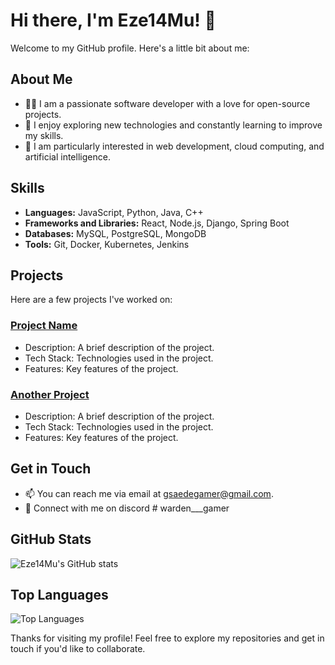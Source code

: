# Hi there, I'm Eze14Mu! 👋

Welcome to my GitHub profile. Here's a little bit about me:

## About Me

- 🧑‍💻 I am a passionate software developer with a love for open-source projects.
- 🌟 I enjoy exploring new technologies and constantly learning to improve my skills.
- 🚀 I am particularly interested in web development, cloud computing, and artificial intelligence.

## Skills

- **Languages:** JavaScript, Python, Java, C++
- **Frameworks and Libraries:** React, Node.js, Django, Spring Boot
- **Databases:** MySQL, PostgreSQL, MongoDB
- **Tools:** Git, Docker, Kubernetes, Jenkins

## Projects

Here are a few projects I've worked on:

### [Project Name](https://github.com/Eze14Mu/project-name)
- Description: A brief description of the project.
- Tech Stack: Technologies used in the project.
- Features: Key features of the project.

### [Another Project](https://github.com/Eze14Mu/another-project)
- Description: A brief description of the project.
- Tech Stack: Technologies used in the project.
- Features: Key features of the project.

## Get in Touch

- 📫 You can reach me via email at [gsaedegamer@gmail.com](mailto:gsaedegamer@gmail.com).
- 💼 Connect with me on discord # warden___gamer

## GitHub Stats

![Eze14Mu's GitHub stats](https://github-readme-stats.vercel.app/api?username=Eze14Mu&show_icons=true&theme=radical)

## Top Languages

![Top Languages](https://github-readme-stats.vercel.app/api/top-langs/?username=Eze14Mu&layout=compact&theme=radical)

Thanks for visiting my profile! Feel free to explore my repositories and get in touch if you'd like to collaborate.
